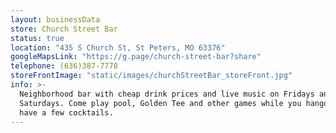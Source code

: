```yaml
---
layout: businessData
store: Church Street Bar
status: true
location: "435 S Church St, St Peters, MO 63376"
googleMapsLink: "https://g.page/church-street-bar?share"
telephone: (636)387-7778
storeFrontImage: "static/images/churchStreetBar_storeFront.jpg"
info: >-
  Neighborhood bar with cheap drink prices and live music on Fridays and
  Saturdays. Come play pool, Golden Tee and other games while you hangout and
  have a few cocktails.
---
```

